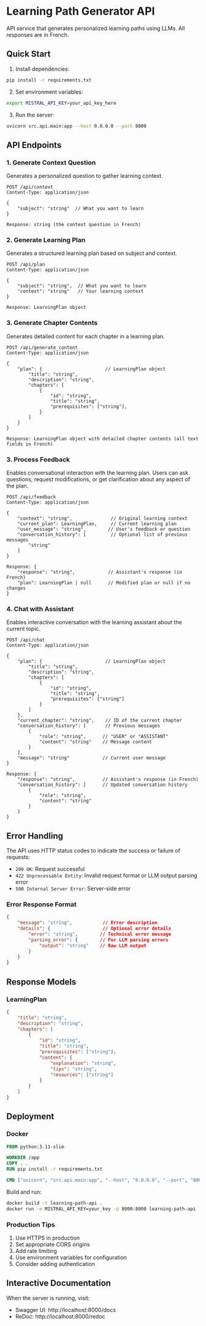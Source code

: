 # Learning Path Generator API

API service that generates personalized learning paths using LLMs. All responses are in French.

## Quick Start

1. Install dependencies:
```bash
pip install -r requirements.txt
```

2. Set environment variables:
```bash
export MISTRAL_API_KEY=your_api_key_here
```

3. Run the server:
```bash
uvicorn src.api.main:app --host 0.0.0.0 --port 8000
```

## API Endpoints

### 1. Generate Context Question
Generates a personalized question to gather learning context.

```http
POST /api/context
Content-Type: application/json

{
    "subject": "string"  // What you want to learn
}

Response: string (the context question in French)
```

### 2. Generate Learning Plan
Generates a structured learning plan based on subject and context.

```http
POST /api/plan
Content-Type: application/json

{
    "subject": "string",  // What you want to learn
    "context": "string"   // Your learning context
}

Response: LearningPlan object
```

### 3. Generate Chapter Contents
Generates detailed content for each chapter in a learning plan.

```http
POST /api/generate_content
Content-Type: application/json

{
    "plan": {                       // LearningPlan object
        "title": "string",
        "description": "string",
        "chapters": [
            {
                "id": "string",
                "title": "string",
                "prerequisites": ["string"],
            }
        ]
    }
}

Response: LearningPlan object with detailed chapter contents (all text fields in French)
```

### 3. Process Feedback
Enables conversational interaction with the learning plan. Users can ask questions, request modifications, or get clarification about any aspect of the plan.

```http
POST /api/feedback
Content-Type: application/json

{
    "context": "string",              // Original learning context
    "current_plan": LearningPlan,     // Current learning plan
    "user_message": "string",        // User's feedback or question
    "conversation_history": [         // Optional list of previous messages
        "string"
    ]
}

Response: {
    "response": "string",            // Assistant's response (in French)
    "plan": LearningPlan | null      // Modified plan or null if no changes
}
```

### 4. Chat with Assistant
Enables interactive conversation with the learning assistant about the current topic.

```http
POST /api/chat
Content-Type: application/json

{
    "plan": {                       // LearningPlan object
        "title": "string",
        "description": "string",
        "chapters": [
            {
                "id": "string",
                "title": "string",
                "prerequisites": ["string"]
            }
        ]
    },
    "current_chapter": "string",    // ID of the current chapter
    "conversation_history": [       // Previous messages
        {
            "role": "string",      // "USER" or "ASSISTANT"
            "content": "string"    // Message content
        }
    ],
    "message": "string"            // Current user message
}

Response: {
    "response": "string",          // Assistant's response (in French)
    "conversation_history": [      // Updated conversation history
        {
            "role": "string",
            "content": "string"
        }
    ]
}
```

## Error Handling

The API uses HTTP status codes to indicate the success or failure of requests:

- `200 OK`: Request successful
- `422 Unprocessable Entity`: Invalid request format or LLM output parsing error
- `500 Internal Server Error`: Server-side error

### Error Response Format

```json
{
    "message": "string",           // Error description
    "details": {                   // Optional error details
        "error": "string",        // Technical error message
        "parsing_error": {        // For LLM parsing errors
            "output": "string"    // Raw LLM output
        }
    }
}
```

## Response Models

### LearningPlan
```json
{
    "title": "string",
    "description": "string",
    "chapters": [
        {
            "id": "string",
            "title": "string",
            "prerequisites": ["string"],
            "content": {
                "explanation": "string",
                "tips": "string",
                "resources": ["string"]
            }
        }
    ]
}
```

## Deployment

### Docker
```dockerfile
FROM python:3.11-slim

WORKDIR /app
COPY . .
RUN pip install -r requirements.txt

CMD ["uvicorn", "src.api.main:app", "--host", "0.0.0.0", "--port", "8000"]
```

Build and run:
```bash
docker build -t learning-path-api .
docker run -e MISTRAL_API_KEY=your_key -p 8000:8000 learning-path-api
```

### Production Tips
1. Use HTTPS in production
2. Set appropriate CORS origins
3. Add rate limiting
4. Use environment variables for configuration
5. Consider adding authentication

## Interactive Documentation
When the server is running, visit:
- Swagger UI: http://localhost:8000/docs
- ReDoc: http://localhost:8000/redoc
